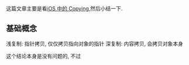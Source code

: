这篇文章主要是看[iOS 中的 Copying](https://joeshang.github.io/),然后小结一下.


## 基础概念

浅复制: 指针拷贝, 仅仅拷贝指向对象的指针
深复制: 内容拷贝, 会拷贝对象本身

这个结论本身是没有问题的, 不过

